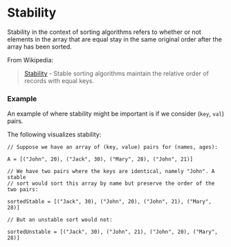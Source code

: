 # Stability

Stability in the context of sorting algorithms refers to whether or not elements in the array that 
are equal stay in the same original order after the array has been sorted. 

From Wikipedia:

> [Stability](https://en.wikipedia.org/wiki/Sorting_algorithm#Stability) - Stable sorting algorithms 
maintain the relative order of records with equal keys.

### Example

An example of where stability might be important is if we consider (`key`, `val`) pairs.

The following visualizes stability:

```
// Suppose we have an array of (key, value) pairs for (names, ages):

A = [("John", 20), ("Jack", 30), ("Mary", 28), ("John", 21)]

// We have two pairs where the keys are identical, namely "John". A stable
// sort would sort this array by name but preserve the order of the two pairs:

sortedStable = [("Jack", 30), ("John", 20), ("John", 21), ("Mary", 28)]

// But an unstable sort would not:

sortedUnstable = [("Jack", 30), ("John", 21), ("John", 20), ("Mary", 28)]
```
